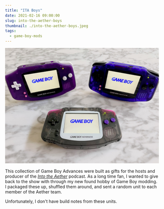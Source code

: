 ```yaml
---
title: "ITA Boys"
date: 2021-02-16 09:00:00
slug: into-the-aether-boys
thumbnail: ./into-the-aether-boys.jpeg
tags:
  - game-boy-mods
---
```


![Into the Aether Boys](into-the-aether-boys.jpeg)

This collection of Game Boy Advances were built as gifts for the hosts and producer of the [_Into the Aether_](https://intothecast.online) podcast. As a long time fan, I wanted to give back to the show with through my new found hobby of Game Boy modding. I packaged these up, shuffled them around, and sent a random unit to each member of the Aether team.

Unfortunately, I don't have build notes from these units.
